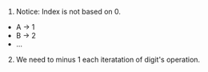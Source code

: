 1. Notice: Index is not based on 0.
* A -> 1
* B -> 2
* ...
2. We need to minus 1 each iteratation of digit's operation.